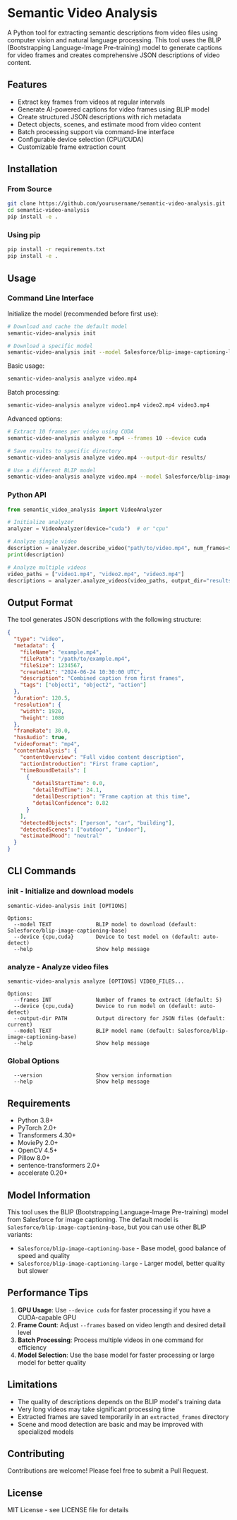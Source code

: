 # Semantic Video Analysis

A Python tool for extracting semantic descriptions from video files using computer vision and natural language processing. This tool uses the BLIP (Bootstrapping Language-Image Pre-training) model to generate captions for video frames and creates comprehensive JSON descriptions of video content.

## Features

- Extract key frames from videos at regular intervals
- Generate AI-powered captions for video frames using BLIP model
- Create structured JSON descriptions with rich metadata
- Detect objects, scenes, and estimate mood from video content
- Batch processing support via command-line interface
- Configurable device selection (CPU/CUDA)
- Customizable frame extraction count

## Installation

### From Source

```bash
git clone https://github.com/yourusername/semantic-video-analysis.git
cd semantic-video-analysis
pip install -e .
```

### Using pip

```bash
pip install -r requirements.txt
pip install -e .
```

## Usage

### Command Line Interface

Initialize the model (recommended before first use):
```bash
# Download and cache the default model
semantic-video-analysis init

# Download a specific model
semantic-video-analysis init --model Salesforce/blip-image-captioning-large
```

Basic usage:
```bash
semantic-video-analysis analyze video.mp4
```

Batch processing:
```bash
semantic-video-analysis analyze video1.mp4 video2.mp4 video3.mp4
```

Advanced options:
```bash
# Extract 10 frames per video using CUDA
semantic-video-analysis analyze *.mp4 --frames 10 --device cuda

# Save results to specific directory
semantic-video-analysis analyze video.mp4 --output-dir results/

# Use a different BLIP model
semantic-video-analysis analyze video.mp4 --model Salesforce/blip-image-captioning-large
```

### Python API

```python
from semantic_video_analysis import VideoAnalyzer

# Initialize analyzer
analyzer = VideoAnalyzer(device="cuda")  # or "cpu"

# Analyze single video
description = analyzer.describe_video("path/to/video.mp4", num_frames=5)
print(description)

# Analyze multiple videos
video_paths = ["video1.mp4", "video2.mp4", "video3.mp4"]
descriptions = analyzer.analyze_videos(video_paths, output_dir="results/")
```

## Output Format

The tool generates JSON descriptions with the following structure:

```json
{
  "type": "video",
  "metadata": {
    "fileName": "example.mp4",
    "filePath": "/path/to/example.mp4",
    "fileSize": 1234567,
    "createdAt": "2024-06-24 10:30:00 UTC",
    "description": "Combined caption from first frames",
    "tags": ["object1", "object2", "action"]
  },
  "duration": 120.5,
  "resolution": {
    "width": 1920,
    "height": 1080
  },
  "frameRate": 30.0,
  "hasAudio": true,
  "videoFormat": "mp4",
  "contentAnalysis": {
    "contentOverview": "Full video content description",
    "actionIntroduction": "First frame caption",
    "timeBoundDetails": [
      {
        "detailStartTime": 0.0,
        "detailEndTime": 24.1,
        "detailDescription": "Frame caption at this time",
        "detailConfidence": 0.82
      }
    ],
    "detectedObjects": ["person", "car", "building"],
    "detectedScenes": ["outdoor", "indoor"],
    "estimatedMood": "neutral"
  }
}
```

## CLI Commands

### init - Initialize and download models

```
semantic-video-analysis init [OPTIONS]

Options:
  --model TEXT              BLIP model to download (default: Salesforce/blip-image-captioning-base)
  --device {cpu,cuda}       Device to test model on (default: auto-detect)
  --help                    Show help message
```

### analyze - Analyze video files

```
semantic-video-analysis analyze [OPTIONS] VIDEO_FILES...

Options:
  --frames INT              Number of frames to extract (default: 5)
  --device {cpu,cuda}       Device to run model on (default: auto-detect)
  --output-dir PATH         Output directory for JSON files (default: current)
  --model TEXT              BLIP model name (default: Salesforce/blip-image-captioning-base)
  --help                    Show help message
```

### Global Options

```
  --version                 Show version information
  --help                    Show help message
```

## Requirements

- Python 3.8+
- PyTorch 2.0+
- Transformers 4.30+
- MoviePy 2.0+
- OpenCV 4.5+
- Pillow 8.0+
- sentence-transformers 2.0+
- accelerate 0.20+

## Model Information

This tool uses the BLIP (Bootstrapping Language-Image Pre-training) model from Salesforce for image captioning. The default model is `Salesforce/blip-image-captioning-base`, but you can use other BLIP variants:

- `Salesforce/blip-image-captioning-base` - Base model, good balance of speed and quality
- `Salesforce/blip-image-captioning-large` - Larger model, better quality but slower

## Performance Tips

1. **GPU Usage**: Use `--device cuda` for faster processing if you have a CUDA-capable GPU
2. **Frame Count**: Adjust `--frames` based on video length and desired detail level
3. **Batch Processing**: Process multiple videos in one command for efficiency
4. **Model Selection**: Use the base model for faster processing or large model for better quality

## Limitations

- The quality of descriptions depends on the BLIP model's training data
- Very long videos may take significant processing time
- Extracted frames are saved temporarily in an `extracted_frames` directory
- Scene and mood detection are basic and may be improved with specialized models

## Contributing

Contributions are welcome! Please feel free to submit a Pull Request.

## License

MIT License - see LICENSE file for details